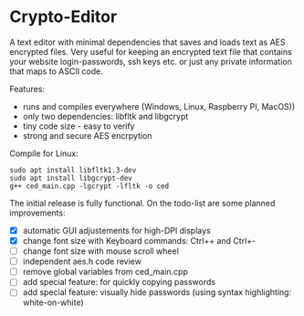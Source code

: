 # Crypto-Editor
A text editor with minimal dependencies that saves and loads text as AES encrypted files. 
Very useful for keeping an encrypted text file that contains your website login-passwords, ssh keys etc. or just any private information that maps to ASCII code. 

Features:
* runs and compiles everywhere (Windows, Linux, Raspberry PI, MacOS))
* only two dependencies: libfltk and libgcrypt
* tiny code size - easy to verify
* strong and secure AES encrpytion

Compile for Linux:
```console
sudo apt install libfltk1.3-dev
sudo apt install libgcrypt-dev
g++ ced_main.cpp -lgcrypt -lfltk -o ced
```

The initial release is fully functional. 
On the todo-list are some planned improvements:
- [x] automatic GUI adjustements for high-DPI displays
- [x] change font size with Keyboard commands: Ctrl++ and Ctrl+-
- [ ] change font size with mouse scroll wheel
- [ ] independent aes.h code review
- [ ] remove global variables from ced_main.cpp
- [ ] add special feature: for quickly copying passwords
- [ ] add special feature: visually hide passwords (using syntax highlighting: white-on-white)
